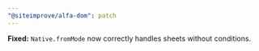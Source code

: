 ```yaml
---
"@siteimprove/alfa-dom": patch
---
```


**Fixed:** `Native.fromMode` now correctly handles sheets without conditions.
